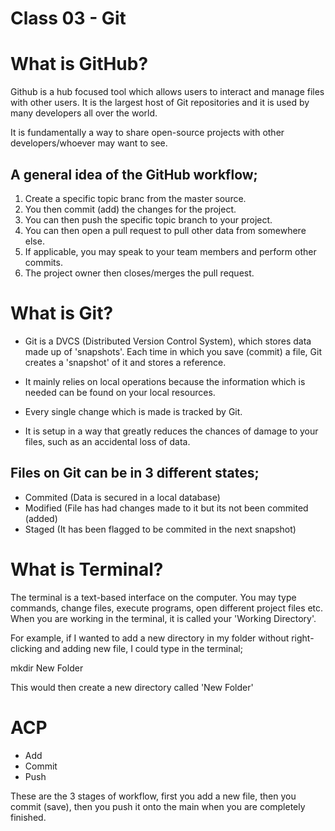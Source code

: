 # Class 03 - Git


# What is GitHub?

Github is a hub focused tool which allows users to interact and manage files with other users. It is the largest host of Git repositories and it is used by many developers all over the world.

It is fundamentally a way to share open-source projects with other developers/whoever may want to see.

## A general idea of the GitHub workflow;

1. Create a specific topic branc from the master source.
2. You then commit (add) the changes for the project.
3. You can then push the specific topic branch to your project.
4. You can then open a pull request to pull other data from somewhere else.
5. If applicable, you may speak to your team members and perform other commits.
6. The project owner then closes/merges the pull request.

# What is Git?

- Git is a DVCS (Distributed Version Control System), which stores data made up of 'snapshots'. Each time in which you save (commit) a file, Git creates a 'snapshot' of it and stores a reference.

- It mainly relies on local operations because the information which is needed can be found on your local resources.

- Every single change which is made is tracked by Git.

- It is setup in a way that greatly reduces the chances of damage to your files, such as an accidental loss of data.

## Files on Git can be in 3 different states;

- Commited (Data is secured in a local database)
- Modified (File has had changes made to it but its not been commited (added)
- Staged (It has been flagged to be commited in the next snapshot)

# What is Terminal?

The terminal is a text-based interface on the computer. You may type commands, change files, execute programs, open different project files etc. When you are working in the terminal, it is called your 'Working Directory'.

For example, if I wanted to add a new directory in my folder without right-clicking and adding new file, I could type in the terminal;

mkdir New Folder

This would then create a new directory called 'New Folder'

# ACP 

- Add
- Commit 
- Push

These are the 3 stages of workflow, first you add a new file, then you commit (save), then you push it onto the main when you are completely finished.
